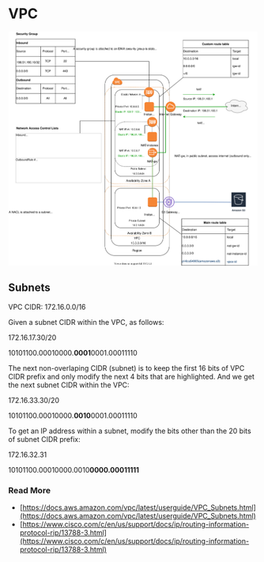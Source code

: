 # VPC

![vpc](../img/aws-vpc.svg)

## Subnets

VPC CIDR: 172.16.0.0/16

Given a subnet CIDR within the VPC, as follows:

172.16.17.30/20

10101100.00010000.**0001**0001.00011110

The next non-overlaping CIDR (subnet) is to keep the first 16 bits of VPC CIDR prefix and only modify the next 4 bits that are highlighted. And we get the next subnet CIDR within the VPC:

172.16.33.30/20

10101100.00010000.**0010**0001.00011110

To get an IP address within a subnet, modify the bits other than the 20 bits of subnet CIDR prefix:

172.16.32.31 

10101100.00010000.0010**0000.00011111**

### Read More

- [https://docs.aws.amazon.com/vpc/latest/userguide/VPC_Subnets.html](https://docs.aws.amazon.com/vpc/latest/userguide/VPC_Subnets.html)
- [https://www.cisco.com/c/en/us/support/docs/ip/routing-information-protocol-rip/13788-3.html](https://www.cisco.com/c/en/us/support/docs/ip/routing-information-protocol-rip/13788-3.html)
